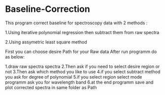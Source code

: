 # Baseline-Correction 
This program correct baseline for spectroscopy data with 2 methods :

1.Using iterative polynomial regression then subtract them from raw spectra

2.Using assymetric least square method

First you can choose desire Path for your Raw data After run programm do as below:

1.draw raw spectra spectra
2.Then ask if you need to select desire region or not
3.Then ask which method you like to use
4.if you select subtract method you ask for degree of polynomial
5.if you select region select mode programm ask you for wavelength band
6.at the end programm save and plot corrected spectra in same folder as Path
